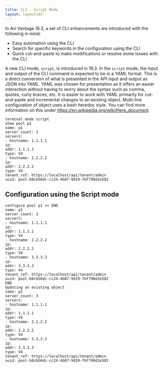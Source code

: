 ```yaml
---
title: CLI - Script Mode
layout: layout163
---
```

In Avi Vantage 16.3, a set of CLI enhancements are introduced with the following in mind:

* Easy automation using the CLI
* Search for specific keywords in the configuration using the CLI
* Quick cut-and-paste to make modifications or resolve some issues with the CLI 

A new CLI mode, <code>script</code>, is introduced in 16.3. In the <code>script</code> mode, the input and output of the CLI command is expected to be in a YAML format. This is a direct conversion of what is presented in the API input and output as JSON into YAML. YAML was chosen for presentation as it offers an easier interaction without having to worry about the syntax such as comma, quotes, curly braces, etc. It is easier to work with YAML primarily for cut-and-paste and incremental changes to an existing object. Multi-line configuration of object uses a bash heredoc style. You can find more information on this under <a href="https://en.wikipedia.org/wiki/Here_document">https://en.wikipedia.org/wiki/Here_document</a>.

<pre class="command-line language-bash" data-prompt="1,2|: > " data-output="3-99"><code>terminal mode script
show pool p1
name: p1
server_count: 3
servers:
- hostname: 1.1.1.1
ip:
addr: 1.1.1.1
type: V4
- hostname: 2.2.2.2
ip:
addr: 2.2.2.2
type: V4
tenant_ref: https://localhost/api/tenant/admin
uuid: pool-b0cb56dc-cc24-4b87-9d19-7bf790d2e582</code></pre> 

## Configuration using the Script mode

<pre class="command-line language-bash" data-prompt="1|: > " data-output="2-99"><code>configure pool p1 &lt;&lt; END
name: p1
server_count: 3
servers:
- hostname: 1.1.1.1
ip:
addr: 1.1.1.1
type: V4
- hostname: 2.2.2.2
ip:
addr: 2.2.2.2
type: V4
- hostname: 3.3.3.3
ip:
addr: 3.3.3.3
type: V4
tenant_ref: https://localhost/api/tenant/admin
uuid: pool-b0cb56dc-cc24-4b87-9d19-7bf790d2e582
END
Updating an existing object
name: p1
server_count: 3
servers:
- hostname: 1.1.1.1
ip:
addr: 1.1.1.1
type: V4
- hostname: 2.2.2.2
ip:
addr: 2.2.2.2
type: V4
- hostname: 3.3.3.3
ip:
addr: 3.3.3.3
type: V4
tenant_ref: https://localhost/api/tenant/admin
uuid: pool-b0cb56dc-cc24-4b87-9d19-7bf790d2e582</code></pre> 
